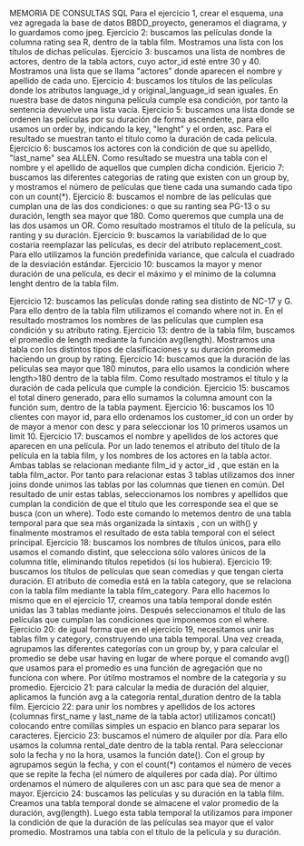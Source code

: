 MEMORIA DE CONSULTAS SQL
Para el ejercicio 1, crear el esquema, una vez agregada la base de datos BBDD_proyecto, generamos el diagrama, y lo guardamos como jpeg.
Ejercicio 2: buscamos las películas donde la columna rating sea R, dentro de la tabla film. Mostramos una lista con los títulos de dichas películas.
Ejercicio 3: buscamos una lista de nombres de actores, dentro de la tabla actors, cuyo actor_id esté entre 30 y 40. Mostramos una lista que se llama "actores" donde aparecen el nombre y apellido de cada uno.
Ejercicio 4: buscamos los títulos de las películas donde los atributos language_id y original_language_id sean iguales. En nuestra base de datos ninguna película cumple esa condición, por tanto la sentencia devuelve una lista vacía.
Ejercicio 5: buscamos una lista donde se ordenen las películas por su duración de forma ascendente, para ello usamos un order by, indicando la key, "lenght" y el orden, asc. Para el resultado se muestran tanto el título como la duración de cada película.
Ejercicio 6: buscamos los actores con la condición de que su apellido, "last_name" sea ALLEN. Como resultado se muestra una tabla con el nombre y el apellido de aquellos que cumplen dicha condición.
Ejericio 7: buscamos las diferentes categorías de rating que existen con un group by, y mostramos el número de películas que tiene cada una sumando cada tipo con un count(*).
Ejercicio 8: buscamos el nombre de las películas que cumplan una de las dos condiciones: o que su ranting sea PG-13 o su duración, length sea mayor que 180. Como queremos que cumpla una de las dos usamos un OR. Como resultado mostramos el título de la película, su ranting y su duración.
Ejercicio 9: buscamos la variabilidad de lo que costaría reemplazar las películas, es decir del atributo replacement_cost. Para ello utilizamos la función predefinida variance, que calcula el cuadrado de la desviación estándar.
Ejercicio 10: buscamos la mayor y menor duración de una película, es decir el máximo y el mínimo de la columna lenght dentro de la tabla film.

Ejercicio 12: buscamos las películas donde rating sea distinto de NC-17 y G. Para ello dentro de la tabla film utilizamos el comando where not in. En el resultado mostramos los nombres de las películas que cumplen esa condición y su atributo rating.
Ejercicio 13: dentro de la tabla film, buscamos el promedio de length mediante la función avg(length). Mostramos una tabla con los distintos tipos de clasificaciones y su duración promedio haciendo un group by rating.
Ejercicio 14: buscamos que la duración de las películas sea mayor que 180 minutos, para ello usamos la condición where length>180 dentro de la tabla film. Como resultado mostramos el título y la duración de cada película que cumple la condición.
Ejercicio 15: buscamos el total dinero generado, para ello sumamos la columna amount con la función sum, dentro de la tabla payment.
Ejercicio 16: buscamos los 10 clientes con mayor id, para ello ordenamos los customer_id con un order by de mayor a menor con desc y para seleccionar los 10 primeros usamos un limit 10.
Ejercicio 17: buscamos el nombre y apellidos de los actores que aparecen en una película. Por un lado tenemos el atributo del título de la película en la tabla film, y los nombres de los actores en la tabla actor. Ambas tablas se relacionan mediante film_id y actor_id , que están en la tabla film_actor. Por tanto para relacionar estas 3 tablas utilizamos dos inner joins donde unimos las tablas por las columnas que tienen en común. Del resultado de unir estas tablas, seleccionamos los nombres y apellidos que cumplan la condición de que el título que les corresponde sea el que se busca (con un where). Todo este comando lo metemos dentro de una tabla temporal para que sea más organizada la sintaxis , con un with() y finalmente mostramos el resultado de esta tabla temporal con el select principal. 
Ejercicio 18: buscamos los nombres de títulos únicos, para ello usamos el comando distint, que selecciona sólo valores únicos de la columna title, eliminando títulos repetidos (si los hubiera).
Ejercicio 19: buscamos los títulos de películas que sean comedias y que tengan cierta duración. El atributo de comedia está en la tabla category, que se relaciona con la tabla film mediante la tabla film_category. Para ello hacemos lo mismo que en el ejercicio 17, creamos una tabla temporal donde estén unidas las 3 tablas mediante joins. Después seleccionamos el título de las películas que cumplan las condiciones que imponemos con el where.
Ejercicio 20: de igual forma que en el ejercicio 19, necesitamos unir las tablas film y category, construyendo una tabla temporal. Una vez creada, agrupamos las diferentes categorías con un group by, y para calcular el promedio se debe usar having en lugar de where porque el comando avg() que usamos para el promedio es una función de agregación que no funciona con where. Por útilmo mostramos el nombre de la categoría y su promedio.
Ejercicio 21: para calcular la media de duración del alquier, aplicamos la función avg a la categoría rental_duration dentro de la tabla film.
Ejercicio 22: para unir los nombres y apellidos de los actores (columnas first_name y last_name de la tabla actor) utilizamos concat() colocando entre comillas simples un espacio en blanco para separar los caracteres.
Ejercicio 23: buscamos el número de alquiler por día. Para ello usamos la columna rental_date dentro de la tabla rental. Para seleccionar solo la fecha y no la hora, usamos la función date(). Con el group by agrupamos según la fecha, y con el count(*) contamos el número de veces que se repite la fecha (el número de alquileres por cada día). Por último ordenamos el número de alquileres con un asc para que sea de menor a mayor. 
Ejercicio 24: buscamos las películas y su duración en la tabla film. Creamos una tabla temporal donde se almacene el valor promedio de la duración, avg(length). Luego esta tabla temporal la utilizamos para imponer la condición de que la duración de las películas sea mayor que el valor promedio. Mostramos una tabla con el título de la película y su duración.
